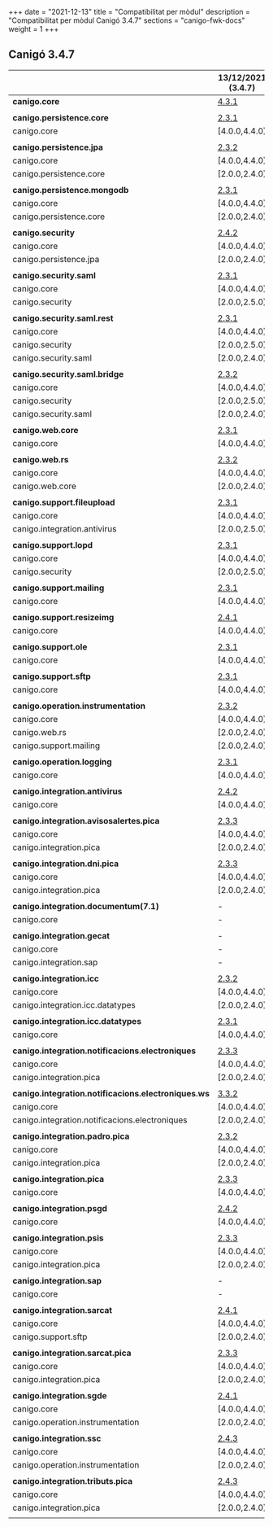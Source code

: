 +++
date        = "2021-12-13"
title       = "Compatibilitat per mòdul"
description = "Compatibilitat per mòdul Canigó 3.4.7"
sections    = "canigo-fwk-docs"
weight      = 1
+++

## Canigó 3.4.7

|                                                   		| 13/12/2021 (3.4.7)																														|
|---------------------------------------------------		|------------------																															|
| **canigo.core**                                   		| [4.3.1](/canigo-fwk-docs/documentacio-llibreries/canigo.core/4.3.1/)  							|
|                                                   		|               																																|
| **canigo.persistence.core**                        		| [2.3.1](/canigo-fwk-docs/documentacio-llibreries/canigo.persistence.core/2.3.1/) |
| canigo.core                                       		| [4.0.0,4.4.0)  																																|
|                                                   		|               																																|
| **canigo.persistence.jpa**                         		| [2.3.2](/canigo-fwk-docs/documentacio-llibreries/canigo.persistence.jpa/2.3.2/)		|
| canigo.core                                       		| [4.0.0,4.4.0)  																																|
| canigo.persistence.core                           		| [2.0.0,2.4.0)  																																|
|                                                   		|               																																|
| **canigo.persistence.mongodb**                     		| [2.3.1](/canigo-fwk-docs/documentacio-llibreries/canigo.persistence.mongodb/2.3.1/) |
| canigo.core                                       		| [4.0.0,4.4.0)  																																|
| canigo.persistence.core                           		| [2.0.0,2.4.0)  																																|
|                                                   		|               																																|
| **canigo.security**                                		| [2.4.2](/canigo-fwk-docs/documentacio-llibreries/canigo.security/2.4.2/) |
| canigo.core                                       		| [4.0.0,4.4.0)  																																|
| canigo.persistence.jpa                             		| [2.0.0,2.4.0)  																																|
|                                                   		|               																																|
| **canigo.security.saml**                           		| [2.3.1](/canigo-fwk-docs/documentacio-llibreries/canigo.security.saml/2.3.1/) |
| canigo.core                                       		| [4.0.0,4.4.0)  																																|
| canigo.security                                   		| [2.0.0,2.5.0) 																																|
|                                                   		|               																																|
| **canigo.security.saml.rest**                      		| [2.3.1](/canigo-fwk-docs/documentacio-llibreries/canigo.security.saml.rest/2.3.1/) |
| canigo.core                                       		| [4.0.0,4.4.0)  																																|
| canigo.security                                   		| [2.0.0,2.5.0) 																																|
| canigo.security.saml                               		| [2.0.0,2.4.0) 																																|
|                                                   		|               																																|
| **canigo.security.saml.bridge**                    		| [2.3.2](/canigo-fwk-docs/documentacio-llibreries/canigo.security.saml.bridge/2.3.2/) |
| canigo.core                                       		| [4.0.0,4.4.0)  																																|
| canigo.security                                   		| [2.0.0,2.5.0) 																																|
| canigo.security.saml                               		| [2.0.0,2.4.0) 																																|
|                                                   		|               																																|
| **canigo.web.core**                                		| [2.3.1](/canigo-fwk-docs/documentacio-llibreries/canigo.web.core/2.3.1/) |
| canigo.core                                       		| [4.0.0,4.4.0)  																																|
|                                                   		|               																																|
| **canigo.web.rs**                                  		| [2.3.2](/canigo-fwk-docs/documentacio-llibreries/canigo.web.rs/2.3.2/) |
| canigo.core                                       		| [4.0.0,4.4.0)  																																|
| canigo.web.core                                   		| [2.0.0,2.4.0) 																																|
|                                                   		|               																																	|
| **canigo.support.fileupload**                      		| [2.3.1](/canigo-fwk-docs/documentacio-llibreries/canigo.support.fileupload/2.3.1/) |
| canigo.core                                       		| [4.0.0,4.4.0)  																																|
| canigo.integration.antivirus                      		| [2.0.0,2.5.0) 																																|
|                                                   		|               																																|
| **canigo.support.lopd**                            		| [2.3.1](/canigo-fwk-docs/documentacio-llibreries/canigo.support.lopd/2.3.1/) |
| canigo.core                                       		| [4.0.0,4.4.0)  																																|
| canigo.security                                   		| [2.0.0,2.5.0) 																																|
|                                                   		|               																																|
| **canigo.support.mailing**                         		| [2.3.1](/canigo-fwk-docs/documentacio-llibreries/canigo.support.mailing/2.3.1/) |
| canigo.core                                       		| [4.0.0,4.4.0)  																																|
|                                                   		|               																																|
| **canigo.support.resizeimg**                         	| [2.4.1](/canigo-fwk-docs/documentacio-llibreries/canigo.support.resizeimg/2.4.1/) |
| canigo.core                                       		| [4.0.0,4.4.0)  																																|
|                                                   		|               																																|
| **canigo.support.ole**                             		| [2.3.1](/canigo-fwk-docs/documentacio-llibreries/canigo.support.ole/2.3.1/) |
| canigo.core                                       		| [4.0.0,4.4.0)  																																|
|                                                   		|               																																|
| **canigo.support.sftp**                            		| [2.3.1](/canigo-fwk-docs/documentacio-llibreries/canigo.support.sftp/2.3.1/) |
| canigo.core                                       		| [4.0.0,4.4.0)  																																|
|                                                   		|               																																|
| **canigo.operation.instrumentation**               		| [2.3.2](/canigo-fwk-docs/documentacio-llibreries/canigo.operation.instrumentation/2.3.2/) |
| canigo.core                                       		| [4.0.0,4.4.0)  																																|
| canigo.web.rs                                   			| [2.0.0,2.4.0) 																																|
| canigo.support.mailing                           			| [2.0.0,2.4.0) 																																|
|                                                   		|               																																|
| **canigo.operation.logging**                       		| [2.3.1](/canigo-fwk-docs/documentacio-llibreries/canigo.operation.logging/2.3.1/) |
| canigo.core                                       		| [4.0.0,4.4.0)  																																|
|                                                   		|               																																|
| **canigo.integration.antivirus**                   		| [2.4.2](/canigo-fwk-docs/documentacio-llibreries/canigo.integration.antivirus/2.4.0/) |
| canigo.core                                       		| [4.0.0,4.4.0)  																																|
|                                                   		|               																																|
| **canigo.integration.avisosalertes.pica**          		| [2.3.3](/canigo-fwk-docs/documentacio-llibreries/canigo.integration.avisosalertes.pica/2.3.3/) |
| canigo.core                                       		| [4.0.0,4.4.0)  																																|
| canigo.integration.pica                           		| [2.0.0,2.4.0) 																																|
|                                                   		|               																																|
| **canigo.integration.dni.pica**                    		| [2.3.3](/canigo-fwk-docs/documentacio-llibreries/canigo.integration.dni.pica/2.3.3/) |
| canigo.core                                       		| [4.0.0,4.4.0)  																																|
| canigo.integration.pica                           		| [2.0.0,2.4.0) 																																|
|                                                   		|               																																|
| **canigo.integration.documentum(7.1)**             		| -             																																|
| canigo.core                                       		| -             																																|
|                                                   		|               																																|
| **canigo.integration.gecat**                       		| -              																																|
| canigo.core                                       		| -              																																|
| canigo.integration.sap                            		| -              																																|
|                                                   		|               																																|
| **canigo.integration.icc**                         		| [2.3.2](/canigo-fwk-docs/documentacio-llibreries/canigo.integration.icc/2.3.2/) |
| canigo.core                                       		| [4.0.0,4.4.0)  																																|
| canigo.integration.icc.datatypes                  		| [2.0.0,2.4.0)  																																|
|                                                   		|               																																|
| **canigo.integration.icc.datatypes**               		| [2.3.1](/canigo-fwk-docs/documentacio-llibreries/canigo.integration.icc.datatypes/2.3.1/) |
| canigo.core                                       		| [4.0.0,4.4.0)  																																|
|                                                   		|               																																|
| **canigo.integration.notificacions.electroniques** 		| [2.3.3](/canigo-fwk-docs/documentacio-llibreries/canigo.integration.notificacions.electroniques/2.3.3/) |
| canigo.core                                       		| [4.0.0,4.4.0)  																																|
| canigo.integration.pica                           		| [2.0.0,2.4.0) 																																|
|                                                   		|               																																|
| **canigo.integration.notificacions.electroniques.ws**	| [3.3.2](/canigo-fwk-docs/documentacio-llibreries/canigo.integration.notificacions.electroniques.ws/3.3.2/) |
| canigo.core                                       		| [4.0.0,4.4.0)  																																|
| canigo.integration.notificacions.electroniques    		| [2.0.0,2.4.0) 																																|
|                                                   		|               																																|
| **canigo.integration.padro.pica**                  		| [2.3.2](/canigo-fwk-docs/documentacio-llibreries/canigo.integration.padro.pica/2.3.2/) |
| canigo.core                                       		| [4.0.0,4.4.0)  																																|
| canigo.integration.pica                           		| [2.0.0,2.4.0) 																																|
|                                                   		|               																																|
| **canigo.integration.pica**                        		| [2.3.3](/canigo-fwk-docs/documentacio-llibreries/canigo.integration.pica/2.3.3/) |
| canigo.core                                       		| [4.0.0,4.4.0)  																																|
|                                                   		|               																																|
| **canigo.integration.psgd**                        		| [2.4.2](/canigo-fwk-docs/documentacio-llibreries/canigo.integration.psgd/2.4.2/) |
| canigo.core                                       		| [4.0.0,4.4.0)  																																|
|                                                   		|               																																|
| **canigo.integration.psis**                        		| [2.3.3](/canigo-fwk-docs/documentacio-llibreries/canigo.integration.psis/2.3.3/) |
| canigo.core                                       		| [4.0.0,4.4.0)  																																|
| canigo.integration.pica                           		| [2.0.0,2.4.0) 																																|
|                                                   		|               																																|
| **canigo.integration.sap**                         		| -              																																|
| canigo.core                                       		| -              																																|
|                                                   		|               																																|
| **canigo.integration.sarcat**                      		| [2.4.1](/canigo-fwk-docs/documentacio-llibreries/canigo.integration.sarcat/2.4.1/) |
| canigo.core                                       		| [4.0.0,4.4.0)  																																|
| canigo.support.sftp                               		| [2.0.0,2.4.0) 																																|
|                                                   		|               																																|
| **canigo.integration.sarcat.pica**                 		| [2.3.3](/canigo-fwk-docs/documentacio-llibreries/canigo.integration.sarcat.pica/2.3.3/) |
| canigo.core                                       		| [4.0.0,4.4.0)  																																|
| canigo.integration.pica                           		| [2.0.0,2.4.0) 																																|
|                                                   		|               																																|
| **canigo.integration.sgde**                        		| [2.4.1](/canigo-fwk-docs/documentacio-llibreries/canigo.integration.sgde.pica/2.4.1/) |
| canigo.core                                       		| [4.0.0,4.4.0)  																																|
| canigo.operation.instrumentation                  		| [2.0.0,2.4.0) 																																|
|                                                   		|               																																|
| **canigo.integration.ssc**                         		| [2.4.3](/canigo-fwk-docs/documentacio-llibreries/canigo.integration.ssc/2.4.3/) |
| canigo.core                                       		| [4.0.0,4.4.0)  																																|
| canigo.operation.instrumentation                  		| [2.0.0,2.4.0) 																																|
|                                                   		|               																																|
| **canigo.integration.tributs.pica**                		| [2.4.3](/canigo-fwk-docs/documentacio-llibreries/canigo.integration.tributs.pica/2.4.3/) |
| canigo.core                                       		| [4.0.0,4.4.0)  																																|
| canigo.integration.pica                           		| [2.0.0,2.4.0) 																																|
|                                                   		|       |
